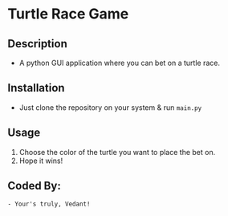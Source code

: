 # Turtle Race Game

## Description

- A python GUI application where you can bet on a turtle race.

## Installation

- Just clone the repository on your system & run `main.py`

## Usage
1) Choose the color of the turtle you want to place the bet on.
2) Hope it wins!
    
## Coded By:
    - Your's truly, Vedant!
